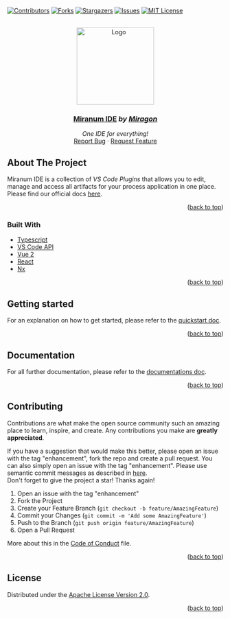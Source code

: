 <div id="top"></div>

<!-- PROJECT SHIELDS -->
[![Contributors][contributors-shield]][contributors-url]
[![Forks][forks-shield]][forks-url]
[![Stargazers][stars-shield]][stars-url]
[![Issues][issues-shield]][issues-url]
[![MIT License][license-shield]][license-url]
<!-- END OF PROJECT SHIELDS -->

<!-- PROJECT LOGO -->
<br />
<div align="center">
    <a href="#">
        <img src="https://raw.githubusercontent.com/FlowSquad/miranum-ide/feat/add_basic_readmes/images/miranum_logo.png" alt="Logo" height="180">
    </a>
    <h3 ><a href="https://miranum.com/">Miranum IDE</a> <i>by <a href="https://miragon.io/">Miragon</a></i></h3>
    <p>
        <i>One IDE for everything!</i>
        <br />
        <a href="https://github.com/FlowSquad/miranum-ide/issues">Report Bug</a>
        ·
        <a href="https://github.com/FlowSquad/miranum-ide/pulls">Request Feature</a>
    </p>
</div>

## About The Project

Miranum IDE is a collection of *VS Code Plugins* that allows you to edit, manage and access all artifacts for your
process application in one place.
Please find our official docs [here](https://miranum.com/docs/components/miranum-ide/intro-miranum-ide).

<p align="right">(<a href="#top">back to top</a>)</p>

### Built With

* [Typescript]()
* [VS Code API]()
* [Vue 2]()
* [React]()
* [Nx]()

<p align="right">(<a href="#top">back to top</a>)</p>

## Getting started

For an explanation on how to get started, please refer to the [quickstart doc](quickstart.md).

<p align="right">(<a href="#top">back to top</a>)</p>

## Documentation

For all further documentation, please refer to the [documentations doc](docs/README.md).

<p align="right">(<a href="#top">back to top</a>)</p>

<!-- CONTRIBUTING -->
## Contributing

Contributions are what make the open source community such an amazing place to learn, inspire, and create. Any contributions you make are **greatly appreciated**.

If you have a suggestion that would make this better, please open an issue with the tag "enhancement", fork the repo and create a pull request. You can also simply open an issue with the tag "enhancement".
Please use semantic commit messages as described in [here](https://gist.github.com/joshbuchea/6f47e86d2510bce28f8e7f42ae84c716).  
Don't forget to give the project a star! Thanks again!

1. Open an issue with the tag "enhancement"
2. Fork the Project
3. Create your Feature Branch (`git checkout -b feature/AmazingFeature`)
4. Commit your Changes (`git commit -m 'Add some AmazingFeature'`)
5. Push to the Branch (`git push origin feature/AmazingFeature`)
6. Open a Pull Request

More about this in the [Code of Conduct](https://miranum.com/docs/components/contributing/) file.

<p align="right">(<a href="#top">back to top</a>)</p>

## License

Distributed under the [Apache License Version 2.0](LICENSE).


<p align="right">(<a href="#top">back to top</a>)</p>

<!-- MARKDOWN LINKS & IMAGES -->
<!-- https://www.markdownguide.org/basic-syntax/#reference-style-links -->
[contributors-shield]: https://img.shields.io/github/contributors/FlowSquad/miragon-process-ide.svg?style=for-the-badge

[contributors-url]: https://github.com/FlowSquad/miranum-ide/graphs/contributors

[forks-shield]: https://img.shields.io/github/forks/FlowSquad/miragon-process-ide.svg?style=for-the-badge

[forks-url]: https://github.com/FlowSquad/miranum-ide/network/members

[stars-shield]: https://img.shields.io/github/stars/FlowSquad/miragon-process-ide.svg?style=for-the-badge

[stars-url]: https://github.com/FlowSquad/miranum-ide/stargazers

[issues-shield]: https://img.shields.io/github/issues/FlowSquad/miragon-process-ide.svg?style=for-the-badge

[issues-url]: https://github.com/FlowSquad/miranum-ide/issues

[license-shield]: https://img.shields.io/github/license/FlowSquad/miragon-process-ide.svg?style=for-the-badge

[license-url]: https://github.com/FlowSquad/miranum-ide/blob/main/LICENSE
